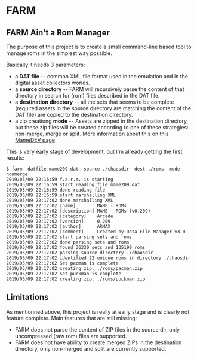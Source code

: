 # FARM
## FARM Ain't a Rom Manager

The purpose of this project is to create a small command-line based tool to manage roms in the simplest way possible.

Basically it needs 3 parameters:
* a **DAT file** -- common XML file format used in the emulation and in the digital asset collectors worlds.
* a **source directory** -- FARM will recursively parse the content of that directory in search for (rom) files described in the DAT file.
* a **destination directory** -- all the sets that seems to be complete (required assets in the source directory are matching the content of the DAT file) are copied to the destination directory.
* a zip creationg **mode** -- Assets are zipped in the destination directory, but these zip files will be created according to one of these strategies: non-merge, merge or split. More information about this on this [MameDEV page](https://docs.mamedev.org/usingmame/aboutromsets.html)

This is very early stage of development, but I'm already getting the first results:
```
$ farm -datfile mame209.dat -source ./chaosdir -dest ./roms -mode nonmerge
2019/05/09 22:16:59 f.a.r.m. is starting
2019/05/09 22:16:59 start reading file mame209.dat
2019/05/09 22:16:59 done reading file 
2019/05/09 22:16:59 start marshalling XML
2019/05/09 22:17:02 done marshalling XML
2019/05/09 22:17:02 [name]        MAME - ROMs
2019/05/09 22:17:02 [description] MAME - ROMs (v0.209)
2019/05/09 22:17:02 [category]    Arcade
2019/05/09 22:17:02 [version]     0.209
2019/05/09 22:17:02 [author]      ARMAX
2019/05/09 22:17:02 [comment]     Created by Data File Manager v3.0
2019/05/09 22:17:02 start parsing sets and roms
2019/05/09 22:17:02 done parsing sets and roms
2019/05/09 22:17:02 found 36330 sets and 135199 roms
2019/05/09 22:17:02 parsing source directory ./chaosdir
2019/05/09 22:17:02 identified 22 unique roms in directory ./chaosdir
2019/05/09 22:17:02 Set pacman is complete
2019/05/09 22:17:02 creating zip: ./roms/pacman.zip
2019/05/09 22:17:02 Set puckman is complete
2019/05/09 22:17:02 creating zip: ./roms/puckman.zip
```
## Limitations
As mentionned above, this project is really at early stage and is clearly not feature complete.
Main features that are still missing:
* FARM does not parse the content of ZIP files in the source dir, only uncompressed (raw rom) files are supported.
* FARM does not have ability to create merged ZIPs in the destination directory, only non-merged and split are currently supported.
